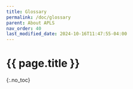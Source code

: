 ```yaml
---
title: Glossary 
permalink: /doc/glossary
parent: About APLS
nav_order: 40
last_modified_date: 2024-10-16T11:47:55-04:00
---
```


# {{ page.title }}
{:.no_toc}

<style>
  <!-- Style page-internal links like .keyterm -->
  a[href^="#"] {
    font-weight: bold;
  }
  <!-- But not in the TOC -->
  ol#markdown-toc a {
    font-weight: normal;
  }
</style>

